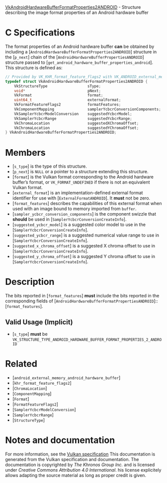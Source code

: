 [VkAndroidHardwareBufferFormatProperties2ANDROID](https://www.khronos.org/registry/vulkan/specs/1.3-extensions/man/html/VkAndroidHardwareBufferFormatProperties2ANDROID.html) - Structure describing the image format properties of an Android hardware buffer

# C Specifications
The format properties of an Android hardware buffer  **can**  be obtained by
including a [`AndroidHardwareBufferFormatProperties2ANDROID`] structure
in the [`p_next`] chain of the
[`AndroidHardwareBufferPropertiesANDROID`] structure passed to
[`get_android_hardware_buffer_properties_android`].
This structure is defined as:
```c
// Provided by VK_KHR_format_feature_flags2 with VK_ANDROID_external_memory_android_hardware_buffer
typedef struct VkAndroidHardwareBufferFormatProperties2ANDROID {
    VkStructureType                  sType;
    void*                            pNext;
    VkFormat                         format;
    uint64_t                         externalFormat;
    VkFormatFeatureFlags2            formatFeatures;
    VkComponentMapping               samplerYcbcrConversionComponents;
    VkSamplerYcbcrModelConversion    suggestedYcbcrModel;
    VkSamplerYcbcrRange              suggestedYcbcrRange;
    VkChromaLocation                 suggestedXChromaOffset;
    VkChromaLocation                 suggestedYChromaOffset;
} VkAndroidHardwareBufferFormatProperties2ANDROID;
```

# Members
- [`s_type`] is the type of this structure.
- [`p_next`] is `NULL` or a pointer to a structure extending this structure.
- [`format`] is the Vulkan format corresponding to the Android hardware buffer’s format, or `VK_FORMAT_UNDEFINED` if there is not an equivalent Vulkan format.
- [`external_format`] is an implementation-defined external format identifier for use with [`ExternalFormatANDROID`]. It  **must**  not be zero.
- [`format_features`] describes the capabilities of this external format when used with an image bound to memory imported from `buffer`.
- [`sampler_ycbcr_conversion_components`] is the component swizzle that  **should**  be used in [`SamplerYcbcrConversionCreateInfo`].
- [`suggested_ycbcr_model`] is a suggested color model to use in the [`SamplerYcbcrConversionCreateInfo`].
- [`suggested_ycbcr_range`] is a suggested numerical value range to use in [`SamplerYcbcrConversionCreateInfo`].
- [`suggested_x_chroma_offset`] is a suggested X chroma offset to use in [`SamplerYcbcrConversionCreateInfo`].
- [`suggested_y_chroma_offset`] is a suggested Y chroma offset to use in [`SamplerYcbcrConversionCreateInfo`].

# Description
The bits reported in [`format_features`] **must**  include the bits reported in
the corresponding fields of
[`AndroidHardwareBufferFormatPropertiesANDROID`]::[`format_features`].
## Valid Usage (Implicit)
-  [`s_type`] **must**  be `VK_STRUCTURE_TYPE_ANDROID_HARDWARE_BUFFER_FORMAT_PROPERTIES_2_ANDROID`

# Related
- [`android_external_memory_android_hardware_buffer`]
- [`khr_format_feature_flags2`]
- [`ChromaLocation`]
- [`ComponentMapping`]
- [`Format`]
- [`FormatFeatureFlags2`]
- [`SamplerYcbcrModelConversion`]
- [`SamplerYcbcrRange`]
- [`StructureType`]

# Notes and documentation
For more information, see the [Vulkan specification](https://www.khronos.org/registry/vulkan/specs/1.3-extensions/html/vkspec.html)
This documentation is generated from the Vulkan specification and documentation.
The documentation is copyrighted by *The Khronos Group Inc.* and is licensed under *Creative Commons Attribution 4.0 International*.
his license explicitely allows adapting the source material as long as proper credit is given.
        